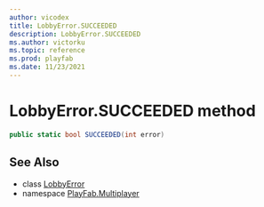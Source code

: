 ```yaml
---
author: vicodex
title: LobbyError.SUCCEEDED
description: LobbyError.SUCCEEDED
ms.author: victorku
ms.topic: reference
ms.prod: playfab
ms.date: 11/23/2021
---
```


# LobbyError.SUCCEEDED method

```csharp
public static bool SUCCEEDED(int error)
```

## See Also

* class [LobbyError](../LobbyError.md)
* namespace [PlayFab.Multiplayer](../../PlayFabMultiplayerSDK.md)

